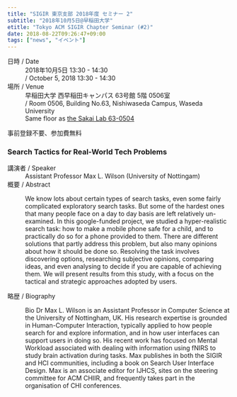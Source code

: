 ```yaml
---
title: "SIGIR 東京支部 2018年度 セミナー 2"
subtitle: "2018年10月5日@早稲田大学"
etitle: "Tokyo ACM SIGIR Chapter Seminar (#2)"
date: 2018-08-22T09:26:47+09:00
tags: ["news", "イベント"]
---
```


<dl>
    <dt>日時 / Date</dt>
    <dd>2018年10月5日 13:30 - 14:30</dd>
    <dd>/ October 5, 2018 13:30 - 14:30</dd>
    <dt>場所 / Venue</dt>
    <dd>早稲田大学 西早稲田キャンパス 63号館 5階 0506室</dd>
    <dd>/ Room 0506, Building No.63, Nishiwaseda Campus, Waseda University</dd>
    <dd>Same floor as <a href="http://sakailab.com/wp-content/uploads/2014/04/Nishiwaseda2rsl.pdf">the Sakai Lab 63-0504</a></dd>
</dl>

事前登録不要、参加費無料

### Search Tactics for Real-World Tech Problems
<dl>
    <dt>講演者 / Speaker</dt>
    <dd>Assistant Professor Max L. Wilson (University of Nottingam)</dd>
    <dt>概要 / Abstract</dt>
    <dd>
    <p>
We know lots about certain types of search tasks, even some fairly complicated exploratory search tasks. But some of the hardest ones that many people face on a day to day basis are left relatively un-examined. In this google-funded project, we studied a hyper-realistic search task: how to make a mobile phone safe for a child, and to practically do so for a phone provided to them. There are different solutions that partly address this problem, but also many opinions about how it should be done so. Resolving the task involves discovering options, researching subjective opinions, comparing ideas, and even analysing to decide if you are capable of achieving them. We will present results from this study, with a focus on the tactical and strategic approaches adopted by users.
    </p>
    </dd>
    <dt>略歴 / Biography</dt>
    <dd>
    <p>
Bio Dr Max L. Wilson is an Assistant Professor in Computer Science at the University of Nottingham, UK. His research expertise is grounded in Human-Computer Interaction, typically applied to how people search for and explore information, and in how user interfaces can support users in doing so. His recent work has focused on Mental Workload associated with dealing with information using fNIRS to study brain activation during tasks. Max publishes in both the SIGIR and HCI communities, including a book on Search User Interface Design. Max is an associate editor for IJHCS, sites on the steering committee for ACM CHIIR, and frequently takes part in the organisation of CHI conferences.
    </p>
    </dd>
</dl>
